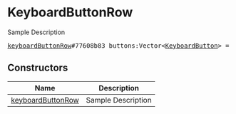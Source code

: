 # KeyboardButtonRow

Sample Description

<pre>
<a href="../constructor/keyboardButtonRow">keyboardButtonRow</a>#77608b83 buttons:Vector&lt;<a href="../type/KeyboardButton.md">KeyboardButton</a>&gt; = <a href="../type/KeyboardButtonRow.md">KeyboardButtonRow</a>;
</pre>

## Constructors

| Name | Description |
|------|-------------|
| [keyboardButtonRow](../constructor/keyboardButtonRow.md) | Sample Description |

